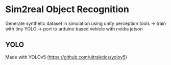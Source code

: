 # Sim2real Object Recognition
Generate synthetic dataset in simulation using unity perception tools -> train with tiny YOLO -> port to arduino based vehicle with nvidia jetson


## YOLO
Made with YOLOv5 (https://github.com/ultralytics/yolov5)

